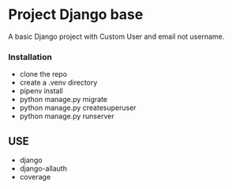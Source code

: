 # Project Django base

A basic Django project with Custom User and email not username.

### Installation
* clone the repo
* create a .venv directory
* pipenv install
* python manage.py migrate
* python manage.py createsuperuser
* python manage.py runserver

## USE
* django
* django-allauth
* coverage
